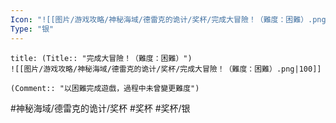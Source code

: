 ```yaml
---
Icon: "![[图片/游戏攻略/神秘海域/德雷克的诡计/奖杯/完成大冒險！（難度：困難）.png|30]]"
Type: "银"
---
```

```ad-common-silver-trophy
title: (Title:: "完成大冒險！（難度：困難）")
![[图片/游戏攻略/神秘海域/德雷克的诡计/奖杯/完成大冒險！（難度：困難）.png|100]]

(Comment:: "以困難完成遊戲，過程中未曾變更難度")
```

#神秘海域/德雷克的诡计/奖杯 #奖杯 #奖杯/银
